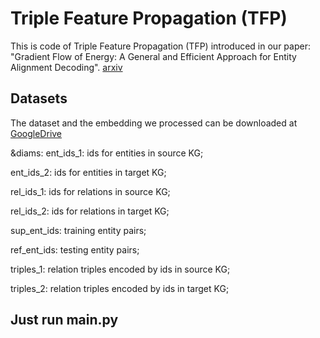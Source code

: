 # Triple Feature Propagation (TFP)

This is code of Triple Feature Propagation (TFP) introduced in our paper: "Gradient Flow of Energy: A General and Efficient Approach for Entity Alignment Decoding". [arxiv](https://arxiv.org/abs/2401.12798)

## Datasets

The dataset and the embedding we processed can be downloaded at [GoogleDrive](https://drive.google.com/file/d/1wptKenCyYXvIfuNXjuE2dWmbHHkib3-5/view?usp=drive_link)

&diams: ent_ids_1: ids for entities in source KG;

ent_ids_2: ids for entities in target KG;

rel_ids_1: ids for relations in source KG;

rel_ids_2: ids for relations in target KG;

sup_ent_ids: training entity pairs;

ref_ent_ids: testing entity pairs;

triples_1: relation triples encoded by ids in source KG;

triples_2: relation triples encoded by ids in target KG;


## Just run main.py
